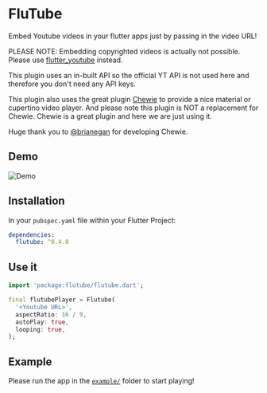 # FluTube

Embed Youtube videos in your flutter apps just by passing in the video URL!

PLEASE NOTE: Embedding copyrighted videos is actually not possible. Please use [flutter_youtube](https://pub.dartlang.org/packages/flutter_youtube) instead.

This plugin uses an in-built API so the official YT API is not used here and therefore you don't need any API keys.

This plugin also uses the great plugin [Chewie](https://github.com/brianegan/chewie) to provide a nice material or cupertino video player. And please note this plugin is NOT a replacement for Chewie. Chewie is a great plugin and here we are just using it.

Huge thank you to [@brianegan](https://github.com/brianegan) for developing Chewie.

## Demo

![Demo](https://github.com/ja2375/FluTube/raw/master/example/Screenshot.jpg)

## Installation

In your `pubspec.yaml` file within your Flutter Project: 

```yaml
dependencies:
  flutube: ^0.4.0
```

## Use it

```dart
import 'package:flutube/flutube.dart';

final flutubePlayer = Flutube(
  '<Youtube URL>',
  aspectRatio: 16 / 9,
  autoPlay: true,
  looping: true,
);
```

## Example

Please run the app in the [`example/`](https://github.com/ja2375/FluTube/tree/master/example) folder to start playing!
